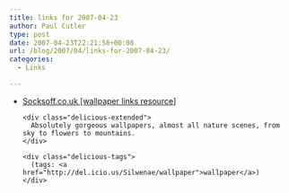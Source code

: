 ```yaml
---
title: links for 2007-04-23
author: Paul Cutler
type: post
date: 2007-04-23T22:21:58+00:00
url: /blog/2007/04/links-for-2007-04-23/
categories:
  - Links

---
```

<ul class="delicious">
  <li>
    <div class="delicious-link">
      <a href="http://www.socksoff.co.uk/walls01.html">Socksoff.co.uk [wallpaper links resource]</a>
    </div>
    
    <div class="delicious-extended">
      Absolutely gorgeous wallpapers, almost all nature scenes, from sky to flowers to mountains.
    </div>
    
    <div class="delicious-tags">
      (tags: <a href="http://del.icio.us/Silwenae/wallpaper">wallpaper</a>)
    </div>
  </li>
</ul>